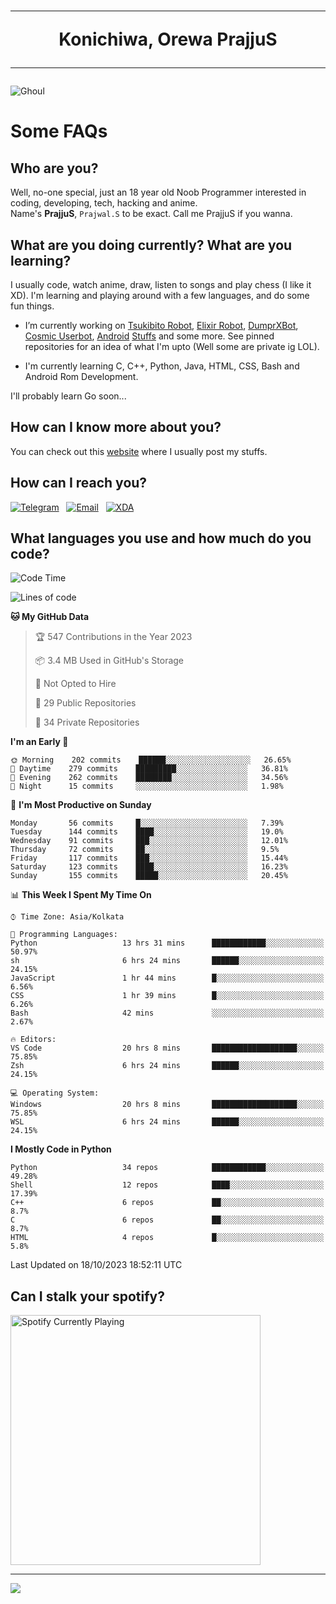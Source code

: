<h1 align="center"><hr>Konichiwa, Orewa PrajjuS<hr></h1>


<img src="https://telegra.ph/file/6041d22c64479ee5ff802.jpg" alt="Ghoul"/>


<h1>Some FAQs</h1>


<h2>Who are you?</h2>

Well, no-one special, just an 18 year old Noob Programmer interested in coding, developing, tech, hacking and anime.
<br>
Name's <b>PrajjuS</b>, <code>Prajwal.S</code> to be exact. Call me PrajjuS if you wanna.


<h2>What are you doing currently? What are you learning?</h2>

I usually code, watch anime, draw, listen to songs and play chess (I like it XD). I'm learning and playing around with a few languages, and do some fun things.

- I’m currently working on <a href="Https://t.me/PrajjuSAssistantBot">Tsukibito Robot</a>, <a href="https://t.me/projectelixir_bot">Elixir Robot</a>, <a href="https://t.me/DumprXBot">DumprXBot</a>, <a href="https://github.com/SkyLab-Devs/CosmicUserbot">Cosmic Userbot</a>, <a href="https://github.com/Noob-OS">Android</a> <a href="https://github.com/PrajjuS/device_xiaomi_vince">Stuffs</a> and some more. See pinned repositories for an idea of what I'm upto (Well some are private ig LOL).

- I'm currently learning C, C++, Python, Java, HTML, CSS, Bash and Android Rom Development.

I'll probably learn Go soon...


<h2>How can I know more about you?</h2>

You can check out this <a href="https://prajjus.site">website</a> where I usually post my stuffs.


<h2>How can I reach you?</h2>

<a href="https://t.me/PrajjuS"><img src="https://img.shields.io/badge/PrajjuS-2CA5E0?style=flat-square&logo=telegram&logoColor=white" alt="Telegram"/></a>&nbsp;&nbsp;&nbsp;<a href="theprajjus@gmail.com"><img src="https://img.shields.io/badge/theprajjus@gmail.com-D14836?style=flat-square&logo=gmail&logoColor=white" alt="Email"/></a>&nbsp;&nbsp;&nbsp;<a href="https://forum.xda-developers.com/m/prajjus.10388799/"><img src="https://img.shields.io/badge/PrajjuS-F59714?style=flat-square&logo=xda-developers&logoColor=white" alt="XDA"/></a>


<h2>What languages you use and how much do you code?</h2>

<!--START_SECTION:waka-->
![Code Time](http://img.shields.io/badge/Code%20Time-472%20hrs%208%20mins-blue)

![Lines of code](https://img.shields.io/badge/From%20Hello%20World%20I%27ve%20Written-52%20Thousand%20lines%20of%20code-blue)

**🐱 My GitHub Data** 

> 🏆 547 Contributions in the Year 2023
 > 
> 📦 3.4 MB Used in GitHub's Storage 
 > 
> 🚫 Not Opted to Hire
 > 
> 📜 29 Public Repositories 
 > 
> 🔑 34 Private Repositories  
 > 
**I'm an Early 🐤** 

```text
🌞 Morning    202 commits    ██████░░░░░░░░░░░░░░░░░░░   26.65% 
🌆 Daytime    279 commits    █████████░░░░░░░░░░░░░░░░   36.81% 
🌃 Evening    262 commits    ████████░░░░░░░░░░░░░░░░░   34.56% 
🌙 Night      15 commits     ░░░░░░░░░░░░░░░░░░░░░░░░░   1.98%

```
📅 **I'm Most Productive on Sunday** 

```text
Monday       56 commits     █░░░░░░░░░░░░░░░░░░░░░░░░   7.39% 
Tuesday      144 commits    ████░░░░░░░░░░░░░░░░░░░░░   19.0% 
Wednesday    91 commits     ███░░░░░░░░░░░░░░░░░░░░░░   12.01% 
Thursday     72 commits     ██░░░░░░░░░░░░░░░░░░░░░░░   9.5% 
Friday       117 commits    ███░░░░░░░░░░░░░░░░░░░░░░   15.44% 
Saturday     123 commits    ████░░░░░░░░░░░░░░░░░░░░░   16.23% 
Sunday       155 commits    █████░░░░░░░░░░░░░░░░░░░░   20.45%

```


📊 **This Week I Spent My Time On** 

```text
⌚︎ Time Zone: Asia/Kolkata

💬 Programming Languages: 
Python                   13 hrs 31 mins      ████████████░░░░░░░░░░░░░   50.97% 
sh                       6 hrs 24 mins       ██████░░░░░░░░░░░░░░░░░░░   24.15% 
JavaScript               1 hr 44 mins        █░░░░░░░░░░░░░░░░░░░░░░░░   6.56% 
CSS                      1 hr 39 mins        █░░░░░░░░░░░░░░░░░░░░░░░░   6.26% 
Bash                     42 mins             ░░░░░░░░░░░░░░░░░░░░░░░░░   2.67%

🔥 Editors: 
VS Code                  20 hrs 8 mins       ███████████████████░░░░░░   75.85% 
Zsh                      6 hrs 24 mins       ██████░░░░░░░░░░░░░░░░░░░   24.15%

💻 Operating System: 
Windows                  20 hrs 8 mins       ███████████████████░░░░░░   75.85% 
WSL                      6 hrs 24 mins       ██████░░░░░░░░░░░░░░░░░░░   24.15%

```

**I Mostly Code in Python** 

```text
Python                   34 repos            ████████████░░░░░░░░░░░░░   49.28% 
Shell                    12 repos            ████░░░░░░░░░░░░░░░░░░░░░   17.39% 
C++                      6 repos             ██░░░░░░░░░░░░░░░░░░░░░░░   8.7% 
C                        6 repos             ██░░░░░░░░░░░░░░░░░░░░░░░   8.7% 
HTML                     4 repos             █░░░░░░░░░░░░░░░░░░░░░░░░   5.8%

```



 Last Updated on 18/10/2023 18:52:11 UTC
<!--END_SECTION:waka-->


<h2>Can I stalk your spotify?</h2>

<a href="https://open.spotify.com/user/cotgk31v4nhw20gs5adb29jq5"><img src="https://spotify-readme-prajjus.vercel.app/api?theme=dark&rainbow=true" alt="Spotify Currently Playing" width="400px"/></a>


<hr>


<img src="https://komarev.com/ghpvc/?username=prajjus&label=Profile%20Views&color=000000&style=flat">
